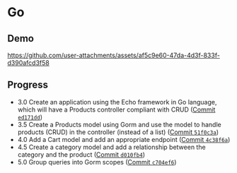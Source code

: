 # Go

## Demo

https://github.com/user-attachments/assets/af5c9e60-47da-4d3f-833f-d390afcd3f58

## Progress

- 3.0 Create an application using the Echo framework in Go language, which will have a Products controller compliant with CRUD ([Commit `ed171dd`](https://github.com/vkazakevich/ebiznes/commit/ed171ddbe01b5b66926264f7752b138ed02821f4))
- 3.5 Create a Products model using Gorm and use the model to handle products (CRUD) in the controller (instead of a list) ([Commit `51f0c3a`](https://github.com/vkazakevich/ebiznes/commit/51f0c3a96cb7fa784117dbffb498ad628e894bfa))
- 4.0 Add a Cart model and add an appropriate endpoint ([Commit `4c38f6a`](https://github.com/vkazakevich/ebiznes/commit/4c38f6ae23d26abdec1ebcc31e977fa5e4e4ddf9))
- 4.5 Create a category model and add a relationship between the category and the product ([Commit `d010fb4`](https://github.com/vkazakevich/ebiznes/commit/d010fb41b8b6e7d470176b26bc2682610f76561c))
- 5.0 Group queries into Gorm scopes ([Commit `c704ef6`](https://github.com/vkazakevich/ebiznes/commit/c704ef6839550740ba6dbb54922d8cd3ef477ce7))